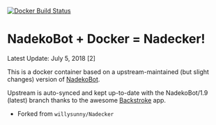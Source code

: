 
[![Docker Build Status](https://img.shields.io/docker/build/shikhirarora/nadekobuild.svg?style=for-the-badge)](https://hub.docker.com/r/shikhirarora/nadekobuild/)

# NadekoBot + Docker = Nadecker!

Latest Update: July 5, 2018 [2]

This is a docker container based on a upstream-maintained (but slight changes) version of [NadekoBot](http://github.com/shikhir-arora/NadekoBot).

Upstream is auto-synced and kept up-to-date with the NadekoBot/1.9 (latest) branch thanks to the awesome [Backstroke](https://backstroke.co/) app.

- Forked from  `willysunny/Nadecker` 
